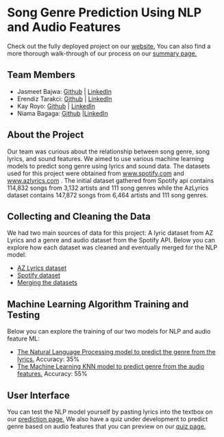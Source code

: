 # Song Genre Prediction Using NLP and Audio Features
Check out the fully deployed project on our [website.](https://genre-prediction-team5.herokuapp.com/)
You can also find a more thorough walk-through of our process on our [summary page.](https://music-genre-prediction.herokuapp.com/summary)

## Team Members
* Jasmeet Bajwa: [Github](https://github.com/bajwaj "Github") | [LinkedIn](https://www.linkedin.com/in/jasmeetbajwa/ "LinkedIn")
* Erendiz Tarakci: [Github](https://github.com/etarakci "Github") | [LinkedIn](https://www.linkedin.com/in/erendiz/ "LinkedIn")
* Kay Royo: [Github](https://github.com/kayannr "Github") | [LinkedIn](https://www.linkedin.com/in/kayr/ "LinkedIn")
* Niama Bagaga: [Github](https://github.com/Niama1 "Github") |[LinkedIn](https://www.linkedin.com/in/niama-bagaga-ab647613b/ "LinkedIn")

## About the Project
Our team was curious about the relationship between song genre, song lyrics, and sound features. We aimed to use various machine learning models to predict song genre using lyrics and sound data. The datasets used for this project were obtained from www.spotify.com and www.azlyrics.com . The initial dataset gathered from Spotify api contains 114,832 songs from 3,132 artists and 111 song genres while the AzLyrics dataset contains 147,872 songs from 6,464 artists and 111 song genres.

## Collecting and Cleaning the Data
We had two main sources of data for this project: A lyric dataset from AZ Lyrics and a genre and audio dataset from the Spotify API. Below you can explore how each dataset was cleaned and eventually merged for the NLP model.
* [AZ Lyrics dataset](/jupyter_notebooks/lyric_data_new.ipynb)
* [Spotify dataset](/jupyter_notebooks/Spotify%20API.ipynb)
* [Merging the datasets](/jupyter_notebooks/merge_data_new.ipynb)

## Machine Learning Algorithm Training and Testing
Below you can explore the training of our two models for NLP and audio feature ML:
* [The Natural Language Processing model to predict the genre from the lyrics.](/jupyter_notebooks/lyrics_nlp_sklearn.ipynb) Accuracy: 35%
* [The Machine Learning KNN model to predict genre from the audio features.](/jupyter_notebooks/Final_Project_ML_JB.ipynb) Accuracy: 55%

## User Interface
You can test the NLP model yourself by pasting lyrics into the textbox on our [prediction page.](https://music-genre-prediction.herokuapp.com/prediction)
We also have a quiz under development to predict genre based on audio features that you can preview on our [quiz page.](https://music-genre-prediction.herokuapp.com/audiopredict)

